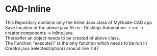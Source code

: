 # CAD-Inline
This Repository contains only the Inline Java class of MyGuide-CAD app<br  />
Save location of the above java file is : Desktop-Automation -> src -> creator.components -> Inline.java<br  />
Thereafter an object needs to be created of above class.<br  />
The Function "execute()" is the only function which needs to be run in Creator.java SelectedOption() around line 1147.<br  />
